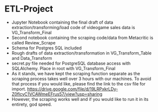 # ETL-Project

* Jupyter Notebook containing the final draft of data extraction/transforming/load code of videogame sales data is VG_Transform_Final
* Second notebook containing the scraping code/data from Metacritic is called Review_Scrape
* Schema for Postgres SQL included
* Rough drafts of data extraction/transformation in VG_Transform_Table and Data_Transform
* secret.py file needed for PostgreSQL database access with SQLAlchemy. Place in root with VG_Transform_Final
* As it stands, we have kept the scraping function separate as the scraping process takes well over 3 hours with our machines. To avoid that process if you would like, please find the link to the csv file for import.
    https://drive.google.com/file/d/19LRPxkrLDy-Z0flcyC1VCAWmeEFrus57/view?usp=sharing
* However, the scraping works well and if you would like to run it in its entirety, god speed.
